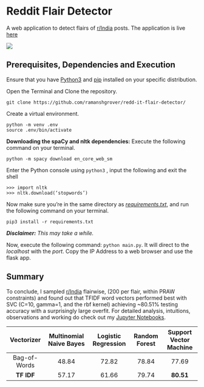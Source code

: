 # Reddit Flair Detector
 A web application to detect flairs of [r/India](https://reddit.com/r/India/) posts. The application is live [here](https://redd-it-flair-detector.herokuapp.com/)
 
 ![](Demo.gif)

## Prerequisites, Dependencies and Execution
Ensure that you have  [Python3](https://www.python.org/downloads/)  and  [pip](https://pip.pypa.io/en/stable/installing/#installing-with-get-pip-py)  installed on your specific distribution.

Open the Terminal and Clone the repository.
```
git clone https://github.com/ramanshgrover/redd-it-flair-detector/
```
Create a virtual environment.
``` 
python -m venv .env
source .env/bin/activate
```
**Downloading the spaCy and nltk dependencies:**
Execute the following command on your terminal.
```
python -m spacy download en_core_web_sm
```
Enter the Python console using `python3` , input the following and exit the shell
```
>>> import nltk
>>> nltk.download(‘stopwords’)
```
Now make sure you’re in the same directory as [_requirements.txt_](https://github.com/ramanshgrover/redd-it-flair-detector/blob/master/requirements.txt), and run the following command on your terminal.
```
pip3 install -r requirements.txt
``` 
***Disclaimer:*** _This may take a while._

Now, execute the following command: `python main.py`. It will direct to the _localhost_ with the _port_. Copy the IP Address to a web browser and use the flask app.

## Summary
To conclude, I sampled [r/India](https://reddit.com/r/India/) flairwise, (200 per flair, within PRAW constraints) and found out that TFIDF word vectors performed best with SVC (C=10, gamma=1, and the rbf kernel) achieving ~80.51% testing accuracy with a surprisingly large overfit. For detailed analysis, intuitions, observations and working do check out my [Jupyter Notebooks](https://github.com/ramanshgrover/redd-it-flair-detector/tree/master/notebooks).

|   Vectorizer  |    Multinomial Naive Bayes     |    Logistic Regression   | Random Forest | **Support Vector Machine** |
| :-----------: | :----------------------------: | :----------------------: | :-----------: | :------------------------: |
| Bag-of-Words  |               48.84            |            72.82         |     78.84     |            77.69           |
|  **TF IDF**   |               57.17            |            61.66         |     79.74     |          **80.51**         |
